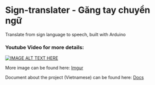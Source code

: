 # Sign-translater - Găng tay chuyển ngữ
Translate from sign language to speech, built with Arduino

### Youtube Video for more details:
[![IMAGE ALT TEXT HERE](https://img.youtube.com/vi/tBdMiLTmlk4/0.jpg)](https://www.youtube.com/watch?v=tBdMiLTmlk4)


More image can be found here: [Imgur](https://imgur.com/a/v0tmfRM)

Document about the project (Vietnamese) can be found here: [Docs](https://github.com/huynhducduy/sign-translater/blob/master/document.pdf)
